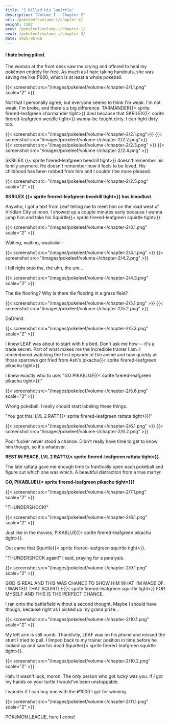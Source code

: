 ```yaml
---
title: "I Killed His Squirtle"
description: "Volume I – Chapter 2"
url: /pokeleef/volume-i/chapter-2/
weight: 1102
prev: /pokeleef/volume-i/chapter-1/
next: /pokeleef/volume-i/chapter-3/
date: 2025-05-08
---
```



#### I hate being pitied.

The woman at the front desk saw me crying and offered to heal my pokémon entirely for free. As much as I hate taking handouts, she was saving me like ₽600, which is at least a whole pokeball.

{{< screenshot src="/images/pokeleef/volume-i/chapter-2/1.1.png" scale="2" >}}

Not that I personally agree, but everyone seems to think I'm weak. I'm not weak, I'm broke, and there's a big difference. TARMANDER{{< sprite firered-leafgreen charmander tight>}} died because that SKRILEX{{< sprite firered-leafgreen weedle tight>}} wanna-be fought dirty. I can fight dirty too.

<div style="display: flex; gap: 0; align-items: flex-start;">
  {{< screenshot src="/images/pokeleef/volume-i/chapter-2/2.1.png">}}
  {{< screenshot src="/images/pokeleef/volume-i/chapter-2/2.2.png">}}
</div>

<div style="display: flex; gap: 0; align-items: flex-start;">
{{< screenshot src="/images/pokeleef/volume-i/chapter-2/2.3.png" >}}
{{< screenshot src="/images/pokeleef/volume-i/chapter-2/2.4.png" >}}
</div>

SKRILEX {{< sprite firered-leafgreen beedrill tight>}} doesn't remember his family anymore. He doesn't remember how it feels to be loved. His childhood has been robbed from him and I couldn't be more pleased.

{{< screenshot src="/images/pokeleef/volume-i/chapter-2/2.5.png" scale="2" >}}

**SKRILEX {{< sprite firered-leafgreen beedrill tight>}} has bloodlust.**


Anywho, I got a text from Leaf telling me to meet him on the road west of Viridian City at noon. I showed up a couple minutes early because I wanna jump him and take his Squirtle{{< sprite firered-leafgreen squirtle tight>}}. 

{{< screenshot src="/images/pokeleef/volume-i/chapter-2/3.1.png" scale="2" >}}

Waiting, waiting, waaiiaiiaiii-

<div style="display: flex; gap: 0; align-items: flex-start;">
{{< screenshot src="/images/pokeleef/volume-i/chapter-2/4.1.png" >}}
{{< screenshot src="/images/pokeleef/volume-i/chapter-2/4.2.png" >}}
</div>

I fell right onto the, the uhh, the um... 

{{< screenshot src="/images/pokeleef/volume-i/chapter-2/4.3.png" scale="2" >}}


The tile flooring? Why is there tile flooring in a grass field?

<div style="display: flex; gap: 0; align-items: flex-start;">
{{< screenshot src="/images/pokeleef/volume-i/chapter-2/5.1.png" >}}
{{< screenshot src="/images/pokeleef/volume-i/chapter-2/5.2.png" >}}
</div>

DaDmnit.

{{< screenshot src="/images/pokeleef/volume-i/chapter-2/5.3.png" scale="2" >}}

I knew LEAF was about to start with his bird. Don't ask me how -- it's a trade secret.
Part of what makes me the incredible trainer I am. I remembered watching the first episode
of the anime and how quickly all those sparrows got fried from Ash's pikachu{{< sprite firered-leafgreen pikachu tight>}}.

I knew exactly who to use. "GO PIKABLUE{{< sprite firered-leafgreen pikachu tight>}}!"



{{< screenshot src="/images/pokeleef/volume-i/chapter-2/5.6.png" scale="2" >}}

Wrong pokéball. I really should start labeling these things. 

"You got this, LVL 2 RATT{{< sprite firered-leafgreen rattata tight>}}!"

<div style="display: flex; gap: 0; align-items: flex-start;">
{{< screenshot src="/images/pokeleef/volume-i/chapter-2/6.1.png" >}}
{{< screenshot src="/images/pokeleef/volume-i/chapter-2/6.2.png" >}}
</div>

Poor fucker never stood a chance. Didn't really have time to get to know him though, so it's whatever. 

**REST IN PEACE, LVL 2 RATT{{< sprite firered-leafgreen rattata tight>}}.** 

The late rattata gave me enough time to frantically open each pokeball and figure out which one was which.
A beautiful distraction from a true martyr.

**GO, PIKABLUE{{< sprite firered-leafgreen pikachu tight>}}!**

{{< screenshot src="/images/pokeleef/volume-i/chapter-2/7.1.png" scale="2" >}}

"THUNDERSHOCK!"

{{< screenshot src="/images/pokeleef/volume-i/chapter-2/8.1.png" scale="2" >}}


Just like in the movies, PIKABLUE{{< sprite firered-leafgreen pikachu tight>}}.

Out came that Squirtle{{< sprite firered-leafgreen squirtle tight>}}.

"THUNDERSHOCK again!" I said, praying for a paralysis.

{{< screenshot src="/images/pokeleef/volume-i/chapter-2/9.1.png" scale="2" >}}

GOD IS REAL AND THIS WAS CHANCE TO SHOW HIM WHAT I'M MADE OF. I WANTED THAT SQUIRTLE{{< sprite firered-leafgreen squirtle tight>}}
FOR MYSELF AND THIS IS THE PERFECT CHANCE.

I ran onto the battlefield without a second thought. Maybe I should have though, because 
right as I picked up my grand prize...

{{< screenshot src="/images/pokeleef/volume-i/chapter-2/10.1.png" scale="2" >}}

My left arm is still numb. Thankfully, LEAF was on his phone and missed the stunt
I tried to pull. I limped back to my trainer position in time before he looked up
and saw his dead Squirtle{{< sprite firered-leafgreen squirtle tight>}}. 

{{< screenshot src="/images/pokeleef/volume-i/chapter-2/10.2.png" scale="2" >}}

Hah. It wasn't luck, moron. The only person who got lucky was you. If I got my hands
on your turtle I would've been unstoppable. 

I wonder if I can buy one with the ₽1000 I got for winning.

{{< screenshot src="/images/pokeleef/volume-i/chapter-2/11.1.png" scale="2" >}}

POKéMON LEAGUE, here I come! 